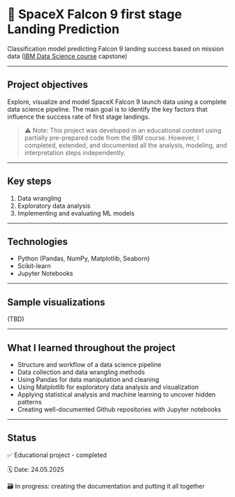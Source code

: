 # 🚀 SpaceX Falcon 9 first stage Landing Prediction
Classification model predicting Falcon 9 landing success based on mission data ([IBM Data Science course](https://www.coursera.org/account/accomplishments/professional-cert/92W1QUBMSKQQ) capstone)

---

## Project objectives

Explore, visualize and model SpaceX Falcon 9 launch data using a complete data science pipeline. The main goal is to identify the key factors that influence the success rate of first stage landings.

> ⚠️ Note: This project was developed in an educational context using partially pre-prepared code from the IBM course. However, I completed, extended, and documented all the analysis, modeling, and interpretation steps independently.

---

## Key steps

1. Data wrangling
2. Exploratory data analysis
3. Implementing and evaluating ML models

---

## Technologies

- Python (Pandas, NumPy, Matplotlib, Seaborn)
- Scikit-learn
- Jupyter Notebooks

---

## Sample visualizations

(TBD)

---

## What I learned throughout the project

- Structure and workflow of a data science pipeline
- Data collection and data wrangling methods
- Using Pandas for data manipulation and cleaning
- Using Matplotlib for exploratory data analysis and visualization
- Applying statistical analysis and machine learning to uncover hidden patterns
- Creating well-documented Github repositories with Jupyter notebooks

---

## Status
✅ Educational project - completed

🗓️ Date: 24.05.2025

🗃️ In progress: creating the documentation and putting it all together
